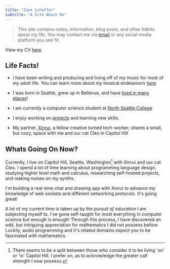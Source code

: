 ```yaml
---
title: "Zane Schaffer"
subtitle: "A Site About Me"
---
```


> This site contains notes, information, blog posts, and other tidbits about my life. You may contact me
> via [email](mailto:znschaffer@gmail.com) or any social media platform you see fit.


View my CV [here](https://store.znschaffer.com/docs/cv.pdf)


## Life Facts!

- I have been writing and producing and living off of my music for most of my adult life. You can learn more about my musical endeavours [here](./music).

- I was born in Seattle, grew up in Bellevue, and have [lived in many places](./travels)!

- I am currently a computer science student at [North Seattle College](https://northseattle.edu)

- I enjoy working on [projects](./projects) and learning new skills.

- My partner, [Xinrui](https://xinrui.work), a fellow creative turned tech-worker, shares a small, but cozy, space with me and our cat Cleo in Capitol Hill

## Whats Going On Now?

Currently, I live on Capitol Hill, Seattle, Washington[^in-on-debate] with Xinrui and our cat
Cleo. I spend a lot of time learning about programming language design, studying
higher level math and calculus, researching self-hosted projects, and making noises
on my synths.

I'm building a real-time chat and drawing app with Xinrui to advance my knowledge
of web sockets and different networking protocols. It's going great!

A lot of my current time is taken up by the _pursuit of education_ I am subjecting myself to.
I've gone self-taught for most everything in computer science but enough is enough! Through this
process, I have discovered an odd, but intriguing appreciation for mathematics I did not possess before.
Luckily, audio programming and it's related domains expect you to be fascinated with mathematics.

[^in-on-debate]: There seems to be a split between those who consider it to be
    living 'on' or 'in' Capitol Hill. I prefer on, as to acknowledge the greater
    calf strength I now possess.
